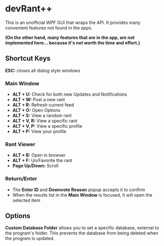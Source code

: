 # devRant++ #
This is an unofficial WPF GUI that wraps the API. It provides many convenient features not found in the apps.

**(On the other hand, many features that are in the app, are not implemented here... because it's not worth the time and effort.)**

## Shortcut Keys ##
**ESC:** closes all dialog style windows

### Main Window ###
- **ALT + U:** Check for both new Updates and Notifications
- **ALT + W:** Post a new rant
- **ALT + R:** Refresh current feed
- **ALT + O:** Open Options
- **ALT + S:** View a random rant
- **ALT + V, R:** View a specific rant
- **ALT + V, P:** View a specific profile
- **ALT + P:** View your profile

### Rant Viewer ###
- **ALT + B:** Open in browser
- **ALT + F:** Un/Favorite the rant
- **Page Up/Down:** Scroll

### Return/Enter ###
- The **Enter ID** and **Downvote Reason** popup accepts it to confirm
- When the results list in the **Main Window** is focused, it will open the selected item

## Options ##
**Custom Database Folder** allows you to set a specific database, external to the program's folder. This prevents the database from being deleted when the program is updated.